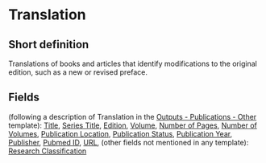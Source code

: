 # Translation
## Short definition
Translations of books and articles that identify modifications to the original edition, such as a new or revised preface.
## Fields
(following a description of Translation in the [Outputs - Publications - Other](../Templates/Outputs%20-%20Publications%20-%20Other.md) template):
[Title](../Object-Fields/Translation/Title.md),
[Series Title](../Object-Fields/Translation/Series%20Title.md),
[Edition](../Object-Fields/Translation/Edition.md),
[Volume](../Object-Fields/Translation/Volume.md),
[Number of Pages](../Object-Fields/Translation/Number%20of%20Pages.md),
[Number of Volumes](../Object-Fields/Translation/Number%20of%20Volumes.md),
[Publication Location](../Object-Fields/Translation/Publication%20Location.md),
[Publication Status](../Object-Fields/Translation/Publication%20Status.md),
[Publication Year](../Object-Fields/Translation/Publication%20Year.md),
[Publisher](../Object-Fields/Translation/Publisher.md),
[Pubmed ID](../Object-Fields/Translation/Pubmed%20ID.md),
[URL](../Object-Fields/Translation/URL.md),
(other fields not mentioned in any template):
[Research Classification](../Object-Fields/Translation/Research%20Classification.md)
